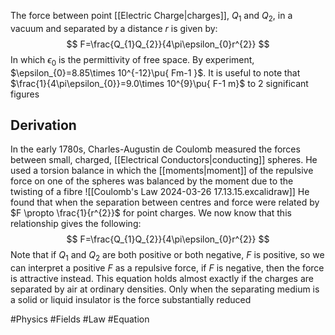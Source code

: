 The force between point [[Electric Charge|charges]], $Q_{1}$ and $Q_{2}$, in a vacuum and separated by a distance $r$ is given by:
$$
F=\frac{Q_{1}Q_{2}}{4\pi\epsilon_{0}r^{2}}
$$
In which $\epsilon_{0}$ is the permittivity of free space. By experiment, $\epsilon_{0}=8.85\times 10^{-12}\pu{ Fm-1 }$. It is useful to note that $\frac{1}{4\pi\epsilon_{0}}=9.0\times 10^{9}\pu{ F-1 m}$ to 2 significant figures
## Derivation
In the early 1780s, Charles-Augustin de Coulomb measured the forces between small, charged, [[Electrical Conductors|conducting]] spheres. He used a torsion balance in which the [[moments|moment]] of the repulsive force on one of the spheres was balanced by the moment due to the twisting of a fibre
![[Coulomb's Law 2024-03-26 17.13.15.excalidraw]]
He found that when the separation between centres and force were related by $F \propto \frac{1}{r^{2}}$ for point charges. We now know that this relationship gives the following:
$$
F=\frac{Q_{1}Q_{2}}{4\pi\epsilon_{0}r^{2}}
$$
Note that if $Q_{1}$ and $Q_{2}$ are both positive or both negative, $F$ is positive, so we can interpret a positive $F$ as a repulsive force, if $F$ is negative, then the force is attractive instead. This equation holds almost exactly if the charges are separated by air at ordinary densities. Only when the separating medium is a solid or liquid insulator is the force substantially reduced

#Physics #Fields #Law #Equation